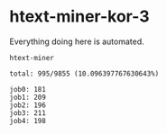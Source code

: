 # htext-miner-kor-3

Everything doing here is automated.

```
htext-miner

total: 995/9855 (10.096397767630643%)

job0: 181
job1: 209
job2: 196
job3: 211
job4: 198
```